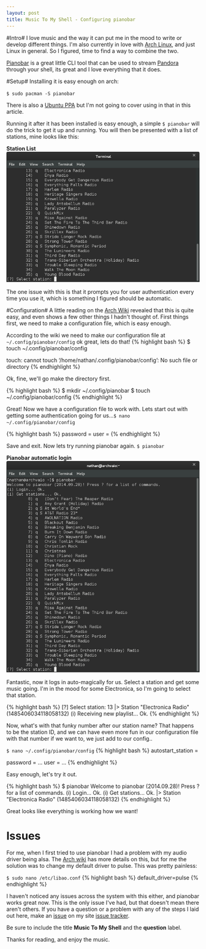 ```yaml
---
layout: post
title: Music To My Shell - Configuring pianobar
---
```

#Intro#
I love music and the way it can put me in the mood to write or develop different things. I'm also currently in love with [Arch Linux](https://www.archlinux.org/), and just Linux in general. So I figured, time to find a way to combine the two.

[Pianobar](http://6xq.net/projects/pianobar/) is a great little CLI tool that can be used to stream [Pandora](http://www.pandora.com/) through your shell, its great and I love everything that it does. 

#Setup#
Installing it is easy enough on arch:

`$ sudo pacman -S pianobar`

There is also a [Ubuntu PPA](https://launchpad.net/ubuntu/+source/pianobar) but I'm not going to cover using in that in this article.

Running it after it has been installed is easy enough, a simple `$ pianobar` will do the trick to get it up and running. You will then be presented with a list of stations, mine looks like this:

**Station List**
![Station List](/img/pianobar_stations.png)

The one issue with this is that it prompts you for user authentication every time you use it, which is something I figured should be automatic.

#Configuration#
A little reading on the [Arch Wiki](https://wiki.archlinux.org/index.php/Pianobar#Configuration) revealed that this is quite easy, and even shows a few other things I hadn't thought of. First things first, we need to make a configuration file, which is easy enough. 

According to the wiki we need to make our configuration file at `~/.config/pianobar/config` ok great, lets do that!
{% highlight bash %}
$ touch ~/.config/pianobar/config

touch: cannot touch ‘/home/nathan/.config/pianobar/config’: No such file or directory
{% endhighlight %}

Ok, fine, we'll go make the directory first.

{% highlight bash %}
$ mkdir ~/.config/pianobar
$ touch ~/.config/pianobar/config
{% endhighlight %}

Great! Now we have a configuration file to work with. Lets start out with getting some authentication going for us...`$ nano ~/.config/pianobar/config`

{% highlight bash %}
password = <yourpassword>
user = <username>
{% endhighlight %}

Save and exit. Now lets try running pianobar again. `$ pianobar`

**Pianobar automatic login**
![pianobar](/img/pianobar_auth.png)

Fantastic, now it logs in auto-magically for us. Select a station and get some music going. I'm in the mood for some Electronica, so I'm going to select that station. 

{% highlight bash %}
[?] Select station: 13
|>  Station "Electronica Radio" (1485406034118058132)
(i) Receiving new playlist... Ok.
{% endhighlight %}

Now, what's with that funky number after our station name? That happens to be the station ID, and we can have even more fun in our configuration file with that number if we want to, we just add to our config..

`$ nano ~/.config/pianobar/config`
{% highlight bash %}
autostart_station = <stationid>

password = ...
user = ...
{% endhighlight %}

Easy enough, let's try it out.

{% highlight bash %}
$ pianobar
Welcome to pianobar (2014.09.28)! Press ? for a list of commands.
(i) Login... Ok.
(i) Get stations... Ok.
|>  Station "Electronica Radio" (1485406034118058132)
{% endhighlight %}

Great looks like everything is working how we want!

# Issues #
For me, when I first tried to use pianobar I had a problem with my audio driver being alsa. The [Arch wiki](https://wiki.archlinux.org/index.php/Pianobar#Troubleshooting) has more details on this, but for me the solution was to change my default driver to pulse. This was pretty painless:

`$ sudo nano /etc/libao.conf`
{% highlight bash %}
default_driver=pulse
{% endhighlight %}

I haven't noticed any issues across the system with this either, and pianobar works great now. This is the only issue I've had, but that doesn't mean there aren't others. If you have a question or a problem with any of the steps I laid out here, make an [issue](https://github.com/NathanBland/NathanBland.github.io/issues/new) on my site [issue tracker](https://github.com/NathanBland/NathanBland.github.io/issues).

Be sure to include the title **Music To My Shell** and the **question** label.

Thanks for reading, and enjoy the music.